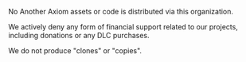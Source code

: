 No Another Axiom assets or code is distributed via this organization.

We actively deny any form of financial support related to our projects, including donations or any DLC purchases.

We do not produce "clones" or "copies".
